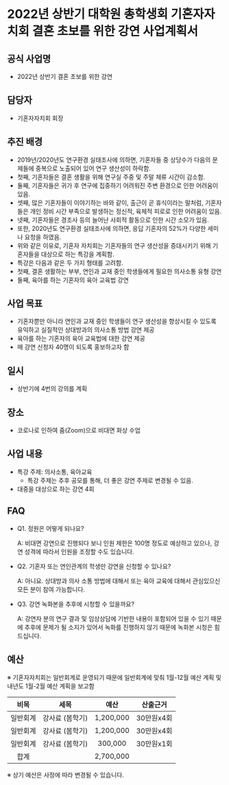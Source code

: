2022년 상반기 대학원 총학생회 기혼자자치회 결혼 초보를 위한 강연 사업계획서
===
## 공식 사업명
- 2022년 상반기 결혼 초보를 위한 강연

## 담당자
-   기혼자자치회 회장

## 추진 배경

- 2019년/2020년도 연구환경 실태조사에 의하면, 기혼자들 중 상당수가 다음의 문제들에 중복으로 노출되어 있어 연구 생산성이 하락함.
- 첫째, 기혼자들은 결혼 생활을 위해 연구실 주중 및 주말 체류 시간이 감소함.
- 둘째, 기혼자들은 귀가 후 연구에 집중하기 어려워진 주변 환경으로 인한 어려움이 있음.
- 셋째, 많은 기혼자들이 이야기하는 바와 같이, 출근이 곧 휴식이라는 말처럼, 기혼자들은 개인 정비 시간 부족으로 발생하는 정신적, 육체적 피로로 인한 어려움이 있음.
- 넷째, 기혼자들은 경조사 등의 늘어난 사회적 활동으로 인한 시간 소모가 있음.
- 또한, 2020년도 연구환경 실태조사에 의하면, 응답 기혼자의 52%가 다양한 세미나 요청을 하였음.
- 위와 같은 이유로, 기혼자 자치회는 기혼자들의 연구 생산성을 증대시키기 위해 기혼자들을 대상으로 하는 특강을 계획함.
- 특강은 다음과 같은 두 가지 형태를 고려함.
- 첫째, 결혼 생활하는 부부, 연인과 교재 중인 학생들에게 필요한 의사소통 유형 강연
- 둘째, 육아를 하는 기혼자의 육아 교육법 강연

## 사업 목표
- 기혼자뿐만 아니라 연인과 교재 중인 학생들이 연구 생산성을 향상시킬 수 있도록 유익하고 실질적인 상대방과의 의사소통 방법 강연 제공
- 육아를 하는 기혼자의 육아 교육법에 대한 강연 제공
- 매 강연 신청자 40명이 되도록 홍보하고자 함

## 일시

- 상반기에 4번의 강의를 계획


## 장소
	
- 코로나로 인하여 줌(Zoom)으로 비대면 화상 수업

## 사업 내용
- 특강 주제: 의사소통, 육아교육
  - 특강 주제는 추후 공모를 통해, 더 좋은 강연 주제로 변경될 수 있음.
- 대중을 대상으로 하는 강연 4회


## FAQ
- Q1. 정원은 어떻게 되나요? 

    A: 비대면 강연으로 진행되다 보니 인원 제한은 100명 정도로 예상하고 있으나, 강연 성격에 따라서 인원을 조정할 수도 있습니다.

- Q2. 기혼자 또는 연인관계의 학생만 강연을 신청할 수 있나요? 

    A: 아니요. 상대방과 의사 소통 방법에 대해서 또는 육아 교육에 대해서 관심있으신 모든 분이 참여 가능합니다.

- Q3. 강연 녹화본을 추후에 시청할 수 있을까요? 
  
    A: 강연자 분의 연구 결과 및 임상상담에 기반한 내용이 포함되어 있을 수 있기 때문에 추후에 문제가 될 소지가 있어서 녹화를 진행하지 않기 때문에 녹화본 시청은 힘드십니다.


## 예산 


※ 기혼자자치회는 일반회계로 운영되기 때문에 일반회계에 맞춰 1월-12월 예산 계획 및 내년도 1월-2월 예산 계획을 보고함

|**비목**|**세목**|**예산**|**산출근거**|
|:---:|:---:|:---:|:---:|
| 일반회계 | 강사료 (봄학기) | 1,200,000 | 30만원x4회 |
| 일반회계 | 강사료 (봄학기) | 1,200,000 | 30만원x4회 |
| 일반회계 | 강사료 (봄학기) | 300,000 | 30만원x1회 |
| 합계 | | 2,700,000 | |

※ 상기 예산은 사정에 따라 변경될 수 있습니다.